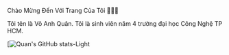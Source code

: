 Chào Mừng Đến Với Trang Của Tôi 👋👋👋

Tôi tên là Võ Anh Quân. Tôi là sinh viên năm 4 trường đại học Công Nghệ TP HCM.

[![Quan's GitHub stats-Light](https://github-readme-stats-git-masterrstaa-rickstaa.vercel.app/api?username=Quancamile&show_icons=true&theme=tokyonight&hide=contribs,prs,issues&custom_title=Winform_C#_QuanLyNhanSu)

<a href="https://github.com/QuanCamile/DoAnQuanlyNS/">
